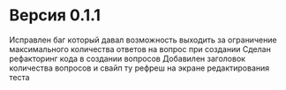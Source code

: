 # Версия 0.1.1
Исправлен баг который давал возможность выходить за ограничение максимального количества ответов на вопрос при создании 
Сделан рефакторинг кода в создании вопросов
Добавилен заголовок количества вопросов и свайп ту рефреш на экране редактирования теста